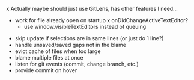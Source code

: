 x Actually maybe should just use GitLens, has other features I need...
+ work for file already open on startup
    x onDidChangeActiveTextEditor?
    + use window.visibleTextEditors instead of queuing
- skip update if selections are in same lines (or just do 1 line?)
- handle unsaved/saved gaps not in the blame
- evict cache of files when too large
- blame multiple files at once
- listen for git events (commit, change branch, etc.)
- provide commit on hover
